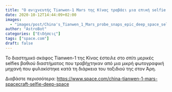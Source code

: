 ```yaml
---
title: "Ο ανιχνευτής Tianwen-1 Mars της Κίνας τραβάει μια επική selfie βαθιού διαστήματος (φωτογραφίες)"
date: 2020-10-12T14:44:09+02:00
images:
  - "images/post/China's_Tianwen_1_Mars_probe_snaps_epic_deep_space_selfie_(photos).jpg"
author: "AstroBot"
categories: ["Ειδήσεις"]
tags: ["space.com"]
draft: false
---
```


Το διαστημικό σκάφος Tianwen-1 της Κίνας έστειλε στο σπίτι μερικές selfies βαθιού διαστήματος που τραβήχτηκαν από μια μικρή φωτογραφική μηχανή που φυλακίστηκε κατά τη διάρκεια του ταξιδιού της στον Άρη.

Διαβάστε περισσότερα: https://www.space.com/china-tianwen-1-mars-spacecraft-selfie-deep-space
